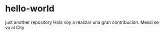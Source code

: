# hello-world
just another repository
Hola voy a realizar una gran contribución. Messi se va al City

